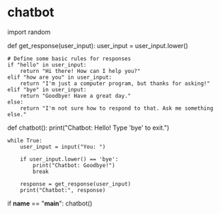 # chatbot
import random

def get_response(user_input):
    user_input = user_input.lower()

    # Define some basic rules for responses
    if "hello" in user_input:
        return "Hi there! How can I help you?"
    elif "how are you" in user_input:
        return "I'm just a computer program, but thanks for asking!"
    elif "bye" in user_input:
        return "Goodbye! Have a great day."
    else:
        return "I'm not sure how to respond to that. Ask me something else."

def chatbot():
    print("Chatbot: Hello! Type 'bye' to exit.")

    while True:
        user_input = input("You: ")
        
        if user_input.lower() == 'bye':
            print("Chatbot: Goodbye!")
            break

        response = get_response(user_input)
        print("Chatbot:", response)

if __name__ == "__main__":
    chatbot()
